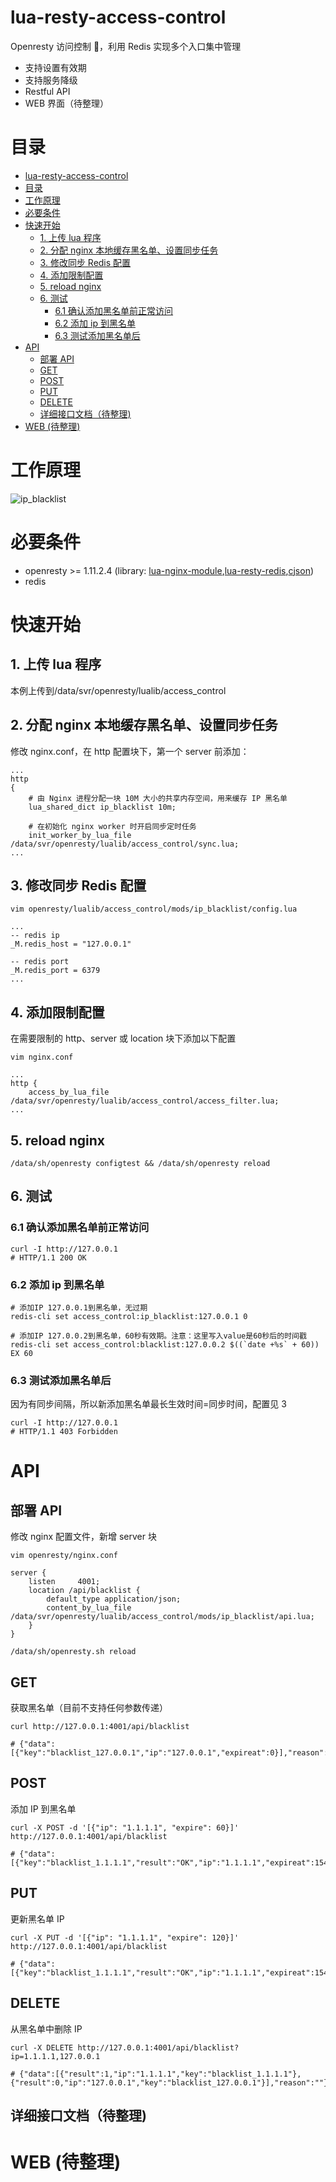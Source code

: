 # lua-resty-access-control

Openresty 访问控制 ，利用 Redis 实现多个入口集中管理

- 支持设置有效期
- 支持服务降级
- Restful API
- WEB 界面（待整理）

# 目录

- [lua-resty-access-control](#lua-resty-access-control)
- [目录](#%E7%9B%AE%E5%BD%95)
- [工作原理](#%E5%B7%A5%E4%BD%9C%E5%8E%9F%E7%90%86)
- [必要条件](#%E5%BF%85%E8%A6%81%E6%9D%A1%E4%BB%B6)
- [快速开始](#%E5%BF%AB%E9%80%9F%E5%BC%80%E5%A7%8B)
    - [1. 上传 lua 程序](#1-%E4%B8%8A%E4%BC%A0-lua-%E7%A8%8B%E5%BA%8F)
    - [2. 分配 nginx 本地缓存黑名单、设置同步任务](#2-%E5%88%86%E9%85%8D-nginx-%E6%9C%AC%E5%9C%B0%E7%BC%93%E5%AD%98%E9%BB%91%E5%90%8D%E5%8D%95%E8%AE%BE%E7%BD%AE%E5%90%8C%E6%AD%A5%E4%BB%BB%E5%8A%A1)
    - [3. 修改同步 Redis 配置](#3-%E4%BF%AE%E6%94%B9%E5%90%8C%E6%AD%A5-redis-%E9%85%8D%E7%BD%AE)
    - [4. 添加限制配置](#4-%E6%B7%BB%E5%8A%A0%E9%99%90%E5%88%B6%E9%85%8D%E7%BD%AE)
    - [5. reload nginx](#5-reload-nginx)
    - [6. 测试](#6-%E6%B5%8B%E8%AF%95)
        - [6.1 确认添加黑名单前正常访问](#61-%E7%A1%AE%E8%AE%A4%E6%B7%BB%E5%8A%A0%E9%BB%91%E5%90%8D%E5%8D%95%E5%89%8D%E6%AD%A3%E5%B8%B8%E8%AE%BF%E9%97%AE)
        - [6.2 添加 ip 到黑名单](#62-%E6%B7%BB%E5%8A%A0-ip-%E5%88%B0%E9%BB%91%E5%90%8D%E5%8D%95)
        - [6.3 测试添加黑名单后](#63-%E6%B5%8B%E8%AF%95%E6%B7%BB%E5%8A%A0%E9%BB%91%E5%90%8D%E5%8D%95%E5%90%8E)
- [API](#api)
    - [部署 API](#%E9%83%A8%E7%BD%B2-api)
    - [GET](#get)
    - [POST](#post)
    - [PUT](#put)
    - [DELETE](#delete)
    - [详细接口文档（待整理)](#%E8%AF%A6%E7%BB%86%E6%8E%A5%E5%8F%A3%E6%96%87%E6%A1%A3%E5%BE%85%E6%95%B4%E7%90%86)
- [WEB (待整理)](#web-%E5%BE%85%E6%95%B4%E7%90%86)

# 工作原理

![ip_blacklist](docs/pic/ip_blacklist.png)

# 必要条件

- openresty >= 1.11.2.4 (library: [lua-nginx-module](https://github.com/openresty/lua-nginx-module),[lua-resty-redis](https://github.com/openresty/lua-resty-redis),[cjson](https://www.kyne.com.au/~mark/software/lua-cjson.php))
- redis

# 快速开始

## 1. 上传 lua 程序

本例上传到/data/svr/openresty/lualib/access_control

## 2. 分配 nginx 本地缓存黑名单、设置同步任务

修改 nginx.conf，在 http 配置块下，第一个 server 前添加：

```
...
http
{
    # 由 Nginx 进程分配一块 10M 大小的共享内存空间，用来缓存 IP 黑名单
    lua_shared_dict ip_blacklist 10m;

    # 在初始化 nginx worker 时开启同步定时任务
    init_worker_by_lua_file /data/svr/openresty/lualib/access_control/sync.lua;
...
```

## 3. 修改同步 Redis 配置

```
vim openresty/lualib/access_control/mods/ip_blacklist/config.lua
```

```
...
-- redis ip
_M.redis_host = "127.0.0.1"

-- redis port
_M.redis_port = 6379
...
```

## 4. 添加限制配置

在需要限制的 http、server 或 location 块下添加以下配置

```
vim nginx.conf
```

```
...
http {
    access_by_lua_file /data/svr/openresty/lualib/access_control/access_filter.lua;
...
```

## 5. reload nginx

```
/data/sh/openresty configtest && /data/sh/openresty reload
```

## 6. 测试

### 6.1 确认添加黑名单前正常访问

```
curl -I http://127.0.0.1
# HTTP/1.1 200 OK
```

### 6.2 添加 ip 到黑名单

```
# 添加IP 127.0.0.1到黑名单，无过期
redis-cli set access_control:ip_blacklist:127.0.0.1 0

# 添加IP 127.0.0.2到黑名单，60秒有效期。注意：这里写入value是60秒后的时间戳
redis-cli set access_control:blacklist:127.0.0.2 $((`date +%s` + 60)) EX 60
```

### 6.3 测试添加黑名单后

因为有同步间隔，所以新添加黑名单最长生效时间=同步时间，配置见 3

```
curl -I http://127.0.0.1
# HTTP/1.1 403 Forbidden
```

# API

## 部署 API

修改 nginx 配置文件，新增 server 块

```
vim openresty/nginx.conf
```

```
server {
    listen     4001;
    location /api/blacklist {
        default_type application/json;
        content_by_lua_file /data/svr/openresty/lualib/access_control/mods/ip_blacklist/api.lua;
    }
}
```

```
/data/sh/openresty.sh reload
```

## GET

获取黑名单（目前不支持任何参数传递）

```
curl http://127.0.0.1:4001/api/blacklist

# {"data":[{"key":"blacklist_127.0.0.1","ip":"127.0.0.1","expireat":0}],"reason":""}
```

## POST

添加 IP 到黑名单

```
curl -X POST -d '[{"ip": "1.1.1.1", "expire": 60}]' http://127.0.0.1:4001/api/blacklist

# {"data":[{"key":"blacklist_1.1.1.1","result":"OK","ip":"1.1.1.1","expireat":1543386920}],"reason":""}
```

## PUT

更新黑名单 IP

```
curl -X PUT -d '[{"ip": "1.1.1.1", "expire": 120}]' http://127.0.0.1:4001/api/blacklist

# {"data":[{"key":"blacklist_1.1.1.1","result":"OK","ip":"1.1.1.1","expireat":1543387100}],"reason":""}
```

## DELETE

从黑名单中删除 IP

```
curl -X DELETE http://127.0.0.1:4001/api/blacklist?ip=1.1.1.1,127.0.0.1

# {"data":[{"result":1,"ip":"1.1.1.1","key":"blacklist_1.1.1.1"},{"result":0,"ip":"127.0.0.1","key":"blacklist_127.0.0.1"}],"reason":""}
```

## 详细接口文档（待整理)

# WEB (待整理)
